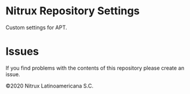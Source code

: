 # Nitrux Repository Settings

Custom settings for APT.

# Issues
If you find problems with the contents of this repository please create an issue.

©2020 Nitrux Latinoamericana S.C.
